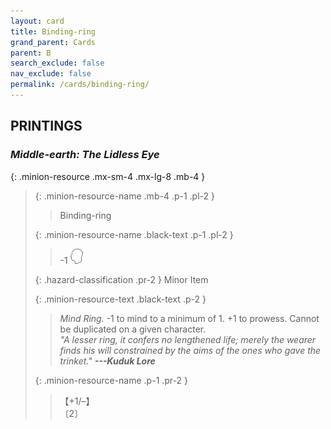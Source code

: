 ```yaml
---
layout: card
title: Binding-ring
grand_parent: Cards
parent: B
search_exclude: false
nav_exclude: false
permalink: /cards/binding-ring/
---
```


## PRINTINGS


### _Middle-earth: The Lidless Eye_

{: .minion-resource .mx-sm-4 .mx-lg-8 .mb-4 }
> {: .minion-resource-name .mb-4 .p-1 .pl-2 }
> > <div class="hazard-mp"></div>
> > <div class="card-name">Binding-ring</div>
>
> {: .minion-resource-name .black-text .p-1 .pl-2 }
> > -1 ![](/assets/images/mind.svg)
>
> {: .hazard-classification .pr-2 }
> Minor Item
>
> {: .minion-resource-text .black-text .p-2 }
> > _Mind Ring._ -1 to mind to a minimum of 1. +1 to prowess. Cannot be duplicated on a given character. <br>_"A lesser ring, it confers no lengthened life; merely the wearer finds his will constrained by the aims of the ones who gave the trinket."_ ***---&NoBreak;Kuduk Lore*** 
> 
> {: .minion-resource-name .p-1 .pr-2 }
> > <div class="card-shield">【+1/&ndash;】</div>
> > <div class="card-corruption-white">〔2〕</div>
